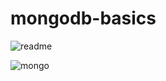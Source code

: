 # mongodb-basics

![readme](https://user-images.githubusercontent.com/61994978/78193175-cb59ae00-7471-11ea-8485-10516554e917.JPG)


![mongo](https://user-images.githubusercontent.com/61994978/78193234-f6dc9880-7471-11ea-873c-601b7abf0dbb.JPG)


